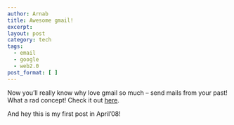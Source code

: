 ```yaml
---
author: Arnab
title: Awesome gmail!
excerpt:
layout: post
category: tech
tags:
  - email
  - google
  - web2.0
post_format: [ ]
---
```

Now you’ll really know why love gmail so much – send mails from your past! What a rad concept!
Check it out [here][1].

And hey this is my first post in April’08!

 [1]: http://mail.google.com/mail/help/customtime/index.html